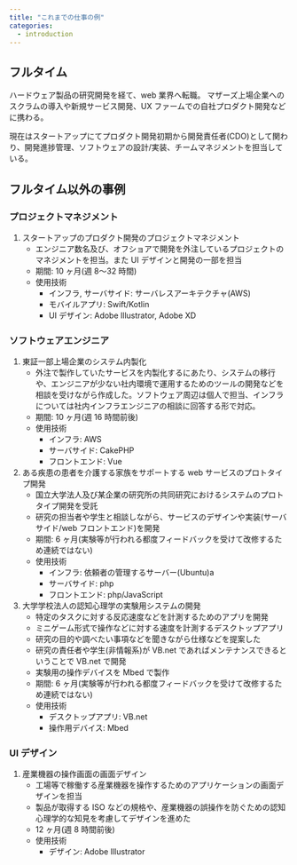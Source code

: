 ```yaml
---
title: "これまでの仕事の例"
categories:
  - introduction
---
```


<!--more-->

## フルタイム

ハードウェア製品の研究開発を経て、web 業界へ転職。
マザーズ上場企業へのスクラムの導入や新規サービス開発、UX ファームでの自社プロダクト開発などに携わる。

現在はスタートアップにてプロダクト開発初期から開発責任者(CDO)として関わり、開発進捗管理、ソフトウェアの設計/実装、チームマネジメントを担当している。

## フルタイム以外の事例

### プロジェクトマネジメント

1. スタートアップのプロダクト開発のプロジェクトマネジメント
   - エンジニア数名及び、オフショアで開発を外注しているプロジェクトのマネジメントを担当。また UI デザインと開発の一部を担当
   - 期間: 10 ヶ月(週 8〜32 時間)
   - 使用技術
     - インフラ, サーバサイド: サーバレスアーキテクチャ(AWS)
     - モバイルアプリ: Swift/Kotlin
     - UI デザイン: Adobe Illustrator, Adobe XD

### ソフトウェアエンジニア

1. 東証一部上場企業のシステム内製化
   - 外注で製作していたサービスを内製化するにあたり、システムの移行や、エンジニアが少ない社内環境で運用するためのツールの開発などを相談を受けながら作成した。ソフトウェア周辺は個人で担当、インフラについては社内インフラエンジニアの相談に回答する形で対応。
   - 期間: 10 ヶ月(週 16 時間前後)
   - 使用技術
     - インフラ: AWS
     - サーバサイド: CakePHP
     - フロントエンド: Vue
1. ある疾患の患者を介護する家族をサポートする web サービスのプロトタイプ開発
   - 国立大学法人及び某企業の研究所の共同研究におけるシステムのプロトタイプ開発を受託
   - 研究の担当者や学生と相談しながら、サービスのデザインや実装(サーバサイド/web フロントエンド)を開発
   - 期間: 6 ヶ月(実験等が行われる都度フィードバックを受けて改修するため連続ではない)
   - 使用技術
     - インフラ: 依頼者の管理するサーバー(Ubuntu)a
     - サーバサイド: php
     - フロントエンド: php/JavaScript
1. 大学学校法人の認知心理学の実験用システムの開発
   - 特定のタスクに対する反応速度などを計測するためのアプリを開発
   - ミニゲーム形式で操作などに対する速度を計測するデスクトップアプリ
   - 研究の目的や調べたい事項などを聞きながら仕様などを提案した
   - 研究の責任者や学生(非情報系)が VB.net であればメンテナンスできるということで VB.net で開発
   - 実験用の操作デバイスを Mbed で製作
   - 期間: 6 ヶ月(実験等が行われる都度フィードバックを受けて改修するため連続ではない)
   - 使用技術
     - デスクトップアプリ: VB.net
     - 操作用デバイス: Mbed

### UI デザイン

1. 産業機器の操作画面の画面デザイン
   - 工場等で稼働する産業機器を操作するためのアプリケーションの画面デザインを担当
   - 製品が取得する ISO などの規格や、産業機器の誤操作を防ぐための認知心理学的な知見を考慮してデザインを進めた
   - 12 ヶ月(週 8 時間前後)
   - 使用技術
     - デザイン: Adobe Illustrator
